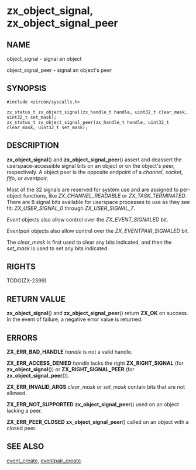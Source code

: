 # zx_object_signal, zx_object_signal_peer

## NAME

object_signal - signal an object

object_signal_peer - signal an object's peer

## SYNOPSIS

```
#include <zircon/syscalls.h>

zx_status_t zx_object_signal(zx_handle_t handle, uint32_t clear_mask, uint32_t set_mask);
zx_status_t zx_object_signal_peer(zx_handle_t handle, uint32_t clear_mask, uint32_t set_mask);

```

## DESCRIPTION

**zx_object_signal**() and **zx_object_signal_peer**() assert and deassert the
userspace-accessible signal bits on an object or on the object's peer,
respectively. A object peer is the opposite endpoint of a *channel*, *socket*,
*fifo*, or *eventpair*.

Most of the 32 signals are reserved for system use and are assigned to
per-object functions, like *ZX_CHANNEL_READABLE* or *ZX_TASK_TERMINATED*. There
are 8 signal bits available for userspace processes to use as they see fit:
*ZX_USER_SIGNAL_0* through *ZX_USER_SIGNAL_7*.

*Event* objects also allow control over the *ZX_EVENT_SIGNALED* bit.

*Eventpair* objects also allow control over the *ZX_EVENTPAIR_SIGNALED* bit.

The *clear_mask* is first used to clear any bits indicated, and then the
*set_mask* is used to set any bits indicated.

## RIGHTS

TODO(ZX-2399)

## RETURN VALUE

**zx_object_signal**() and **zx_object_signal_peer**() return **ZX_OK** on success.
In the event of failure, a negative error value is returned.

## ERRORS

**ZX_ERR_BAD_HANDLE**  *handle* is not a valid handle.

**ZX_ERR_ACCESS_DENIED**  *handle* lacks the right **ZX_RIGHT_SIGNAL** (for **zx_object_signal**()) or
**ZX_RIGHT_SIGNAL_PEER** (for **zx_object_signal_peer**()).

**ZX_ERR_INVALID_ARGS**  *clear_mask* or *set_mask* contain bits that are not allowed.

**ZX_ERR_NOT_SUPPORTED**  **zx_object_signal_peer**() used on an object lacking a peer.

**ZX_ERR_PEER_CLOSED**  **zx_object_signal_peer**() called on an object with a closed peer.

## SEE ALSO

[event_create](event_create.md),
[eventpair_create](eventpair_create.md).
